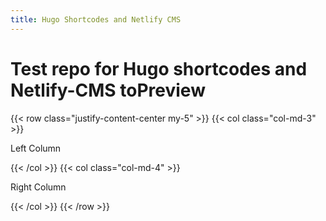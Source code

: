 ```yaml
---
title: Hugo Shortcodes and Netlify CMS
---
```

# Test repo for Hugo shortcodes and Netlify-CMS toPreview

{{< row class="justify-content-center my-5" >}}
{{< col class="col-md-3" >}}

Left Column

{{< /col >}}
{{< col class="col-md-4" >}}

Right Column

{{< /col >}}
{{< /row >}}